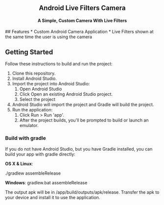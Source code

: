 <h2 align="center"><b>Android Live Filters Camera</b></h2>
<h4 align="center">A Simple, Custom Camera With Live Filters</h4>
## Features
* Custom Android Camera Application
* Live Filters shown at the same time the user is using the camera

## Getting Started

Follow these instructions to build and run the project:

1. Clone this repository.
2. Install Android Studio.
3. Import the project into Android Studio:
   1. Open Android Studio
   2. Click Open an existing Android Studio project.
   3. Select the project
4. Android Studio will import the project and Gradle will build the project.
5. Run the application:
   1. Click Run > Run 'app'.
   2. After the project builds, you'll be prompted to build or launch an emulator.

### Build with gradle

If you do not have Android Studio, but you have Gradle installed, you can build your app with gradle directly:

**OS X & Linux**:

./gradlew assembleRelease

**Windows**:
gradlew.bat assembleRelease

The output apk will be in /app/build/outputs/apk/release.
Transfer the apk to your device and install it to use the application.
